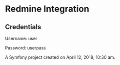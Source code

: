 Redmine Integration
==============

Credentials
-----------

Username: user

Password: userpass

A Symfony project created on April 12, 2018, 10:30 am.

